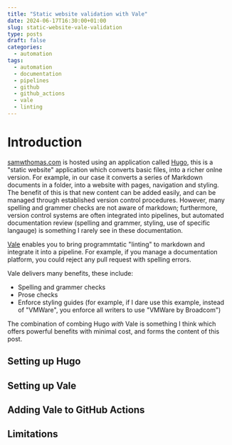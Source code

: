 ```yaml
---
title: "Static website validation with Vale"
date: 2024-06-17T16:30:00+01:00
slug: static-website-vale-validation
type: posts
draft: false
categories:
  - automation
tags:
  - automation
  - documentation
  - pipelines
  - github
  - github_actions
  - vale
  - linting
---
```

<base href="{{ .Site.BaseURL }}">

# Introduction

[samwthomas.com](https://samwthomas.com) is hosted using an application called [Hugo](https://gohugo.io/getting-started/quick-start/), this is a "static website" application which converts basic files, into a richer onlne version. For example, in our case it converts a series of Markdown documents in a folder, into a website with pages, navigation and styling. 
The benefit of this is that new content can be added easily, and can be managed through established version control procedures. 
However, many spelling and grammer checks are not aware of markdown; furthermore, version control systems are often integrated into pipelines, but automated documentation review (spelling and grammer, styling, use of specific langauge) is something I rarely see in these documentation.

[Vale](https://vale.sh/) enables you to bring programmtatic "linting" to markdown and integrate it into a pipeline. For example, if you manage a documentation platform, you could reject any pull request with spelling errors.

Vale delivers many benefits, these include:
* Spelling and grammer checks
* Prose checks
* Enforce styling guides (for example, if I dare use this example, instead of "VMWare", you enforce all writers to use "VMWare by Broadcom") 

The combination of combing Hugo *with* Vale is something I think which offers powerful benefits with minimal cost, and forms the content of this post. 


## Setting up Hugo

## Setting up Vale

## Adding Vale to GitHub Actions

## Limitations

